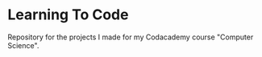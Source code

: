 # Learning To Code
 Repository for the projects I made for my Codacademy course "Computer Science".
